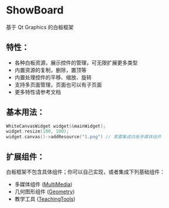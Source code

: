# ShowBoard
基于 Qt Graphics 的白板框架

## 特性：
- 各种白板资源，展示控件的管理，可无限扩展更多类型
- 内置资源的复制，删除，置顶等
- 内置处理控件的平移、缩放、旋转
- 支持多页面管理，页面也可以有子页面
- 更多特性请参考文档

## 基本用法：
```cpp
WhiteCanvasWidget widget(&mainWidget);
widget.resize(100, 100);
widget.canvas()->addResource("1.png") // 需要集成白板多媒体组件
```

## 扩展组件：
白板框架不包含具体组件；你可以自己实现，或者集成下列基础组件：
- 多媒体组件 ([MultiMedia](https://github.com/cmguo/MultiMedia))
- 几何图形组件 ([Geometry](https://github.com/cmguo/Geometry))
- 教学工具 ([TeachingTools](https://github.com/cmguo/TeachingTools))

